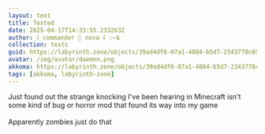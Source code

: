 ```yaml
---
layout: text
title: Texted
date: 2025-04-17T14:33:55.233263Z
author: ⸸ commander ░ nova ⸸ :~$
collection: texts
guid: https://labyrinth.zone/objects/39ad4df6-07a1-4884-b5d7-2343778c659b
avatar: /img/avatar/daemon.png
akkoma: https://labyrinth.zone/objects/39ad4df6-07a1-4884-b5d7-2343778c659b
tags: [akkoma, labyrinth-zone]
---
```


<p>Just found out the strange knocking I've been hearing in Minecraft isn't some kind of bug or horror mod that found its way into my game<br><br>Apparently zombies just do that</p>